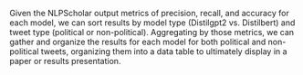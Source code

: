 Given the NLPScholar output metrics of precision, recall, and accuracy for each model, we can sort results by model type (Distilgpt2 vs. Distilbert) and tweet type (political or non-political). Aggregating by those metrics, we can gather and organize the results for each model for both political and non-political tweets, organizing them into a data table to ultimately display in a paper or results presentation.
